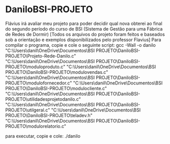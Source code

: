 # DaniloBSI-PROJETO
Flávius irá avaliar meu projeto para poder decidir qual nova obterei ao final do segundo período do curso de BSI
(Sistema de Gestão para uma Fábrica de Redes de Dormir)
[Todos os arquivos do projeto foram feitos e baseados sob a orientação e exemplos disponibilizados pelo professor Flavius]
Para compilar o programa, copie e cole o seguinte script:
gcc -Wall -o danilo "C:\Users\danil\OneDrive\Documentos\BSI PROJETO\DaniloBSI-PROJETO\Projeto-Rede-Danilo.c" "C:\Users\danil\OneDrive\Documentos\BSI PROJETO\DaniloBSI-PROJETO\moduloproduto.c" "C:\Users\danil\OneDrive\Documentos\BSI PROJETO\DaniloBSI-PROJETO\modulovendas.c" "C:\Users\danil\OneDrive\Documentos\BSI PROJETO\DaniloBSI-PROJETO\modulofornecedor.c" "C:\Users\danil\OneDrive\Documentos\BSI PROJETO\DaniloBSI-PROJETO\modulocliente.c" "C:\Users\danil\OneDrive\Documentos\BSI PROJETO\DaniloBSI-PROJETO\utilidadesprojetodanilo.c" "C:\Users\danil\OneDrive\Documentos\BSI PROJETO\DaniloBSI-PROJETO\utilgeral.c" "C:\Users\danil\OneDrive\Documentos\BSI PROJETO\DaniloBSI-PROJETO\teladev.h" "C:\Users\danil\OneDrive\Documentos\BSI PROJETO\DaniloBSI-PROJETO\modulorelatorio.c"

para executar, copie e cole:
./danilo